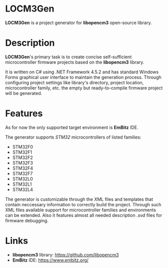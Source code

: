 # LOCM3Gen

**LOCM3Gen** is a project generator for **libopencm3** open-source library.

# Description

**LOCM3Gen**'s primary task is to create concise self-sufficient microcontroller firmware projects based on the **libopencm3** library.

It is written on C# using .NET Framework 4.5.2 and has standard Windows Forms graphical user interface to maintain the generation process. Through configuring project settings like library's directory, project location, microcontroller family, etc. the empty but ready-to-compile firmware project will be generated.

# Features

As for now the only supported target environment is **EmBitz** IDE.

The generator supports *STM32* microcontrollers of listed families:

* STM32F0
* STM32F1
* STM32F2
* STM32F3
* STM32F4
* STM32F7
* STM32L0
* STM32L1
* STM32L4

The generator is customizable through the XML files and templates that contain neccessary information to correctly build the project. Through such XML files available support for microcontroller families and environments can be extended. Also it features almost all needed description *.svd* files for firmware debugging.

# Links

* **libopencm3** library: <https://github.com/libopencm3>
* **EmBitz** IDE: <https://www.embitz.org/>